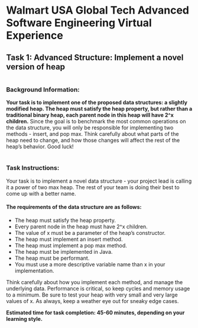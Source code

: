 # Walmart USA Global Tech Advanced Software Engineering Virtual Experience 
## Task 1: Advanced Structure: Implement a novel version of heap
#
### **Background Information:**

**Your task is to implement one of the proposed data structures: a slightly modified heap. The heap must satisfy the heap property, but rather than a traditional binary heap, each parent node in this heap will have 2^x children.** Since the goal is to benchmark the most common operations on the data structure, you will only be responsible for implementing two methods - insert, and pop max. Think carefully about what parts of the heap need to change, and how those changes will affect the rest of the heap’s behavior. Good luck!</p>

#
### **Task Instructions:**
Your task is to implement a novel data structure - your project lead is calling it a power of two max heap. The rest of your team is doing their best to come up with a better name. 

#### **The requirements of the data structure are as follows:**
- The heap must satisfy the heap property.
- Every parent node in the heap must have 2^x children.
- The value of x must be a parameter of the heap’s constructor.
- The heap must implement an insert method.
- The heap must implement a pop max method.
- The heap must be implemented in Java.
- The heap must be performant.
- You must use a more descriptive variable name than x in your implementation.

<p>Think carefully about how you implement each method, and manage the underlying data. Performance is critical, so keep cycles and memory usage to a minimum. Be sure to test your heap with very small and very large values of x. As always, keep a weather eye out for sneaky edge cases.</p> 

**Estimated time for task completion: 45-60 minutes, depending on your learning style.**
